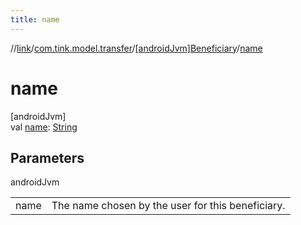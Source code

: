 ```yaml
---
title: name
---
```

//[link](../../../index.html)/[com.tink.model.transfer](../index.html)/[[androidJvm]Beneficiary](index.html)/[name](name.html)



# name



[androidJvm]\
val [name](name.html): [String](https://kotlinlang.org/api/latest/jvm/stdlib/kotlin/-string/index.html)



## Parameters


androidJvm

| | |
|---|---|
| name | The name chosen by the user for this beneficiary. |




